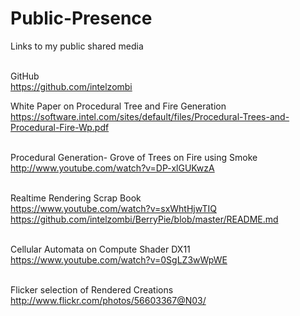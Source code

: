 # Public-Presence
Links to my public shared media <br />  <br />

GitHub <br />
https://github.com/intelzombi

White Paper on Procedural Tree and Fire Generation   <br /> 
https://software.intel.com/sites/default/files/Procedural-Trees-and-Procedural-Fire-Wp.pdf <br />  <br /> 

Procedural Generation- Grove of Trees on Fire using Smoke  <br /> 
http://www.youtube.com/watch?v=DP-xlGUKwzA <br />  <br /> 

Realtime Rendering Scrap Book  <br /> 
https://www.youtube.com/watch?v=sxWhtHjwTIQ <br />
https://github.com/intelzombi/BerryPie/blob/master/README.md <br />  <br /> 

Cellular Automata on Compute Shader DX11  <br />
https://www.youtube.com/watch?v=0SgLZ3wWpWE <br />  <br /> 

Flicker selection of Rendered Creations  <br /> 
http://www.flickr.com/photos/56603367@N03/ <br />  <br /> 

